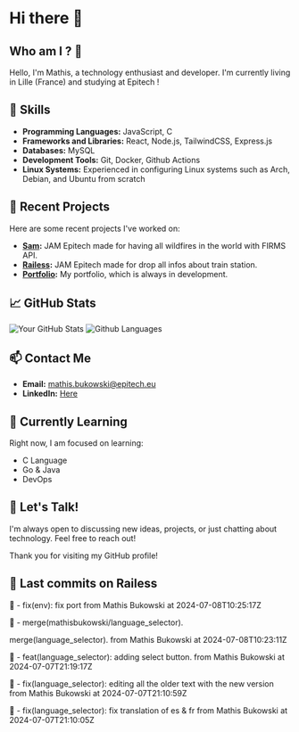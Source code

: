 # Hi there 👋

## Who am I ? 🧐
Hello, I'm Mathis, a technology enthusiast and developer. I'm currently living in Lille (France) and studying at Epitech !

## 🌟 Skills
- **Programming Languages:** JavaScript, C
- **Frameworks and Libraries:** React, Node.js, TailwindCSS, Express.js
- **Databases:** MySQL
- **Development Tools:** Git, Docker, Github Actions
- **Linux Systems:** Experienced in configuring Linux systems such as Arch, Debian, and Ubuntu from scratch

## 🔭 Recent Projects
Here are some recent projects I've worked on:
- **[Sam](https://github.com/mathisbukowski/jam-03):** JAM Epitech made for having all wildfires in the world with FIRMS API.
- **[Railess](https://github.com/mathisbukowski/Railess):** JAM Epitech made for drop all infos about train station.
- **[Portfolio](https://mathisbukowski.fr):** My portfolio, which is always in development.

## 📈 GitHub Stats
![Your GitHub Stats](https://github-readme-stats.vercel.app/api?username=mathisbukowski&show_icons=true&theme=radical&v=1)
![Github Languages](https://github-readme-stats.vercel.app/api/top-langs?username=mathisbukowski&layout=compact&show_icons=true&theme=radical&v=1)


## 📫 Contact Me
- **Email:** [mathis.bukowski@epitech.eu](mailto:mathis.bukowski@epitech.eu)
- **LinkedIn:** [Here](https://www.linkedin.com/in/mathisbukowski/)

## 🌱 Currently Learning
Right now, I am focused on learning:
- C Language
- Go & Java
- DevOps

## 💬 Let's Talk!
I'm always open to discussing new ideas, projects, or just chatting about technology. Feel free to reach out!

Thank you for visiting my GitHub profile!




## 🚦 Last commits on Railess



🔸 - fix(env): fix port from Mathis Bukowski at 2024-07-08T10:25:17Z


🔸 - merge(mathisbukowski/language_selector).

merge(language_selector). from Mathis Bukowski at 2024-07-08T10:23:11Z


🔸 - feat(language_selector): adding select button. from Mathis Bukowski at 2024-07-07T21:19:17Z


🔸 - fix(language_selector): editing all the older text with the new version from Mathis Bukowski at 2024-07-07T21:10:59Z


🔸 - fix(language_selector): fix translation of es & fr from Mathis Bukowski at 2024-07-07T21:10:05Z
